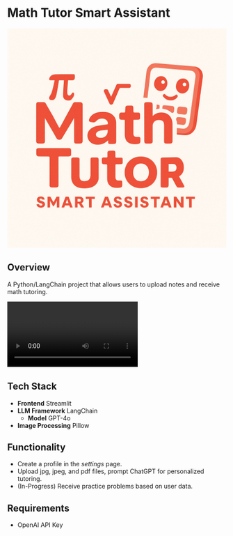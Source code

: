 # Math Tutor Smart Assistant
![logo](./Images/logo2.png)
## Overview 
A Python/LangChain project that allows users to upload notes and receive math tutoring.

![menu](./Images/demo1.mov)

## Tech Stack
- **Frontend** Streamlit
- **LLM Framework** LangChain
    - **Model** GPT-4o
- **Image Processing** Pillow

## Functionality
- Create a profile in the *settings* page. 
- Upload jpg, jpeg, and pdf files, prompt ChatGPT for personalized tutoring.
- (In-Progress) Receive practice problems based on user data.

## Requirements
- OpenAI API Key
